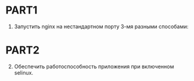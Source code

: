 # PART1
1. Запустить nginx на нестандартном порту 3-мя разными способами:
# PART2
2. Обеспечить работоспособность приложения при включенном selinux.
